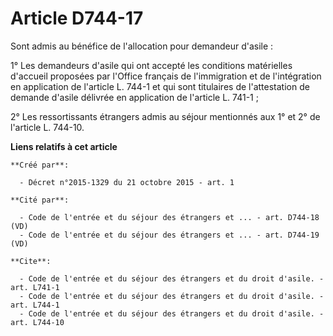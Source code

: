 # Article D744-17

Sont admis au bénéfice de l'allocation pour demandeur d'asile : 

1° Les demandeurs d'asile qui ont accepté les conditions matérielles d'accueil proposées par l'Office français de
l'immigration et de l'intégration en application de l'article L. 744-1 et qui sont titulaires de l'attestation de demande
d'asile délivrée en application de l'article L. 741-1 ; 

2° Les ressortissants étrangers admis au séjour mentionnés aux 1° et 2° de l'article L. 744-10.

**Liens relatifs à cet article**

	**Créé par**:

	  - Décret n°2015-1329 du 21 octobre 2015 - art. 1

	**Cité par**:

	  - Code de l'entrée et du séjour des étrangers et ... - art. D744-18 (VD)
	  - Code de l'entrée et du séjour des étrangers et ... - art. D744-19 (VD)

	**Cite**:

	  - Code de l'entrée et du séjour des étrangers et du droit d'asile. - art. L741-1
	  - Code de l'entrée et du séjour des étrangers et du droit d'asile. - art. L744-1
	  - Code de l'entrée et du séjour des étrangers et du droit d'asile. - art. L744-10
